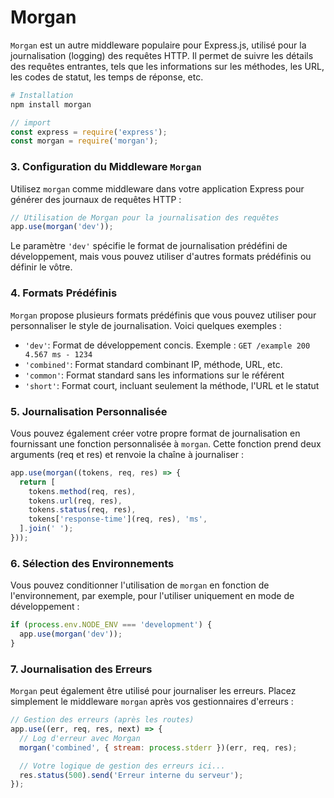 # Morgan

`Morgan` est un autre middleware populaire pour Express.js, utilisé pour la journalisation (logging) des requêtes HTTP. Il permet de suivre les détails des requêtes entrantes, tels que les informations sur les méthodes, les URL, les codes de statut, les temps de réponse, etc.

```bash
# Installation
npm install morgan
```

```jsx
// import
const express = require('express');
const morgan = require('morgan');
```

### 3. Configuration du Middleware `Morgan`

Utilisez `morgan` comme middleware dans votre application Express pour générer des journaux de requêtes HTTP :

```jsx
// Utilisation de Morgan pour la journalisation des requêtes
app.use(morgan('dev'));
```

Le paramètre `'dev'` spécifie le format de journalisation prédéfini de développement, mais vous pouvez utiliser d'autres formats prédéfinis ou définir le vôtre.

### 4. Formats Prédéfinis

`Morgan` propose plusieurs formats prédéfinis que vous pouvez utiliser pour personnaliser le style de journalisation. Voici quelques exemples :

- `'dev'`: Format de développement concis. Exemple : `GET /example 200 4.567 ms - 1234`
- `'combined'`: Format standard combinant IP, méthode, URL, etc.
- `'common'`: Format standard sans les informations sur le référent
- `'short'`: Format court, incluant seulement la méthode, l'URL et le statut

### 5. Journalisation Personnalisée

Vous pouvez également créer votre propre format de journalisation en fournissant une fonction personnalisée à `morgan`. Cette fonction prend deux arguments (req et res) et renvoie la chaîne à journaliser :

```jsx
app.use(morgan((tokens, req, res) => {
  return [
    tokens.method(req, res),
    tokens.url(req, res),
    tokens.status(req, res),
    tokens['response-time'](req, res), 'ms',
  ].join(' ');
}));
```

### 6. Sélection des Environnements

Vous pouvez conditionner l'utilisation de `morgan` en fonction de l'environnement, par exemple, pour l'utiliser uniquement en mode de développement :

```jsx
if (process.env.NODE_ENV === 'development') {
  app.use(morgan('dev'));
}
```

### 7. Journalisation des Erreurs

`Morgan` peut également être utilisé pour journaliser les erreurs. Placez simplement le middleware `morgan` après vos gestionnaires d'erreurs :

```jsx
// Gestion des erreurs (après les routes)
app.use((err, req, res, next) => {
  // Log d'erreur avec Morgan
  morgan('combined', { stream: process.stderr })(err, req, res);

  // Votre logique de gestion des erreurs ici...
  res.status(500).send('Erreur interne du serveur');
});
```
